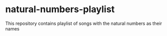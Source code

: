 # natural-numbers-playlist
This repository contains playlist of songs with the natural numbers as their names
